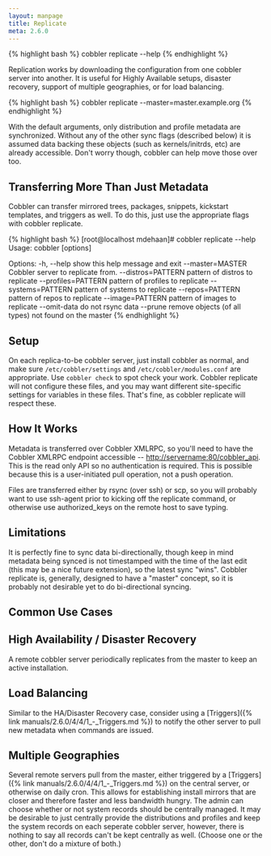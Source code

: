 ```yaml
---
layout: manpage
title: Replicate
meta: 2.6.0
---
```


{% highlight bash %}
cobbler replicate --help
{% endhighlight %}

Replication works by downloading the configuration from one cobbler server into another. It is useful for Highly
Available setups, disaster recovery, support of multiple geographies, or for load balancing.

{% highlight bash %}
cobbler replicate --master=master.example.org
{% endhighlight %}

With the default arguments, only distribution and profile metadata are synchronized. Without any of the other sync flags
(described below) it is assumed data backing these objects (such as kernels/initrds, etc) are already accessible. Don't
worry though, cobbler can help move those over too.

## Transferring More Than Just Metadata

Cobbler can transfer mirrored trees, packages, snippets, kickstart templates, and triggers as well. To do this, just use
the appropriate flags with cobbler replicate.

{% highlight bash %}
[root@localhost mdehaan]# cobbler replicate --help
Usage: cobbler [options]

Options:
  -h, --help            show this help message and exit
  --master=MASTER       Cobbler server to replicate from.
  --distros=PATTERN     pattern of distros  to replicate
  --profiles=PATTERN    pattern of profiles to replicate
  --systems=PATTERN     pattern of systems to replicate
  --repos=PATTERN       pattern of repos to replicate
  --image=PATTERN       pattern of images to replicate
  --omit-data           do not rsync data
  --prune               remove objects (of all types) not found on the master
{% endhighlight %}

## Setup

On each replica-to-be cobbler server, just install cobbler as normal, and make sure `/etc/cobbler/settings` and
`/etc/cobbler/modules.conf` are appropriate. Use `cobbler check` to spot check your work. Cobbler replicate will not
configure these files, and you may want different site-specific settings for variables in these files. That's fine, as
cobbler replicate will respect these.

## How It Works

Metadata is transferred over Cobbler XMLRPC, so you'll need to have the Cobbler XMLRPC endpoint accessible --
[http://servername:80/cobbler_api](http://servername:80/cobbler_api).
This is the read only API so no authentication is required. This is possible because this is a user-initiated pull
operation, not a push operation.

Files are transferred either by rsync (over ssh) or scp, so you will probably want to use ssh-agent prior to kicking off
the replicate command, or otherwise use authorized_keys on the remote host to save typing.

## Limitations

It is perfectly fine to sync data bi-directionally, though keep in mind metadata being synced is not timestamped with
the time of the last edit (this may be a nice future extension), so the latest sync "wins". Cobbler replicate is,
generally, designed to have a "master" concept, so it is probably not desirable yet to do bi-directional syncing.

## Common Use Cases

## High Availability / Disaster Recovery

A remote cobbler server periodically replicates from the master to keep an active installation.

## Load Balancing

Similar to the HA/Disaster Recovery case, consider using a [Triggers]({% link manuals/2.6.0/4/4/1_-_Triggers.md %}) to
notify the other server to pull new metadata when commands are issued.

## Multiple Geographies

Several remote servers pull from the master, either triggered by a
[Triggers]({% link manuals/2.6.0/4/4/1_-_Triggers.md %}) on the central
server, or otherwise on daily cron. This allows for establishing install mirrors that are closer and therefore faster
and less bandwidth hungry. The admin can choose whether or not system records should be centrally managed. It may be
desirable to just centrally provide the distributions and profiles and keep the system records on each seperate cobbler
server, however, there is nothing to say all records can't be kept centrally as well. (Choose one or the other, don't do
a mixture of both.)
